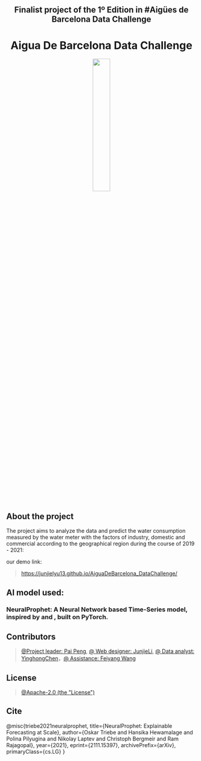 ## <div align=center> Finalist project of the 1º Edition in #Aigües de Barcelona Data Challenge </div>

# <div align=center> Aigua De Barcelona Data Challenge </div>

<div align=center>
    <img src="./demo/logo.png" width=30% />
</div>

## About the project

The project aims to analyze the data and predict the water consumption measured by the water meter with the factors of industry, domestic and commercial according to the geographical region during the course of 2019 - 2021:

our demo link:
> https://junjielyu13.github.io/AiguaDeBarcelona_DataChallenge/

## AI model used:
 ### NeuralProphet: A Neural Network based Time-Series model, inspired by  and , built on PyTorch.


## Contributors

> [@Project leader: Pai Peng](https://github.com/paipeline), [@ Web designer: JunjieLi](https://github.com/junjielyu13), [@ Data analyst: YinghongChen](https://github.com/doufu1402)，[@ Assistance: Feiyang Wang](https://github.com/fwang02)

## License

> [@Apache-2.0 (the "License")](https://github.com/junjielyu13/AiguaDeBarcelona_DataChallenge/blob/main/LICENSE)

## Cite
@misc{triebe2021neuralprophet,
      title={NeuralProphet: Explainable Forecasting at Scale}, 
      author={Oskar Triebe and Hansika Hewamalage and Polina Pilyugina and Nikolay Laptev and Christoph Bergmeir and Ram Rajagopal},
      year={2021},
      eprint={2111.15397},
      archivePrefix={arXiv},
      primaryClass={cs.LG}
}
